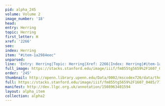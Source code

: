 ```yaml
---
pid: alpha_245
volume: Volume 2
image_number: '18'
head: 
entry: Herring
topic: Herring
first_letter: H
xref: '2266'
see: 
index: Herring
item: "#item-1a2984eec"
unparsed: 
line: 'Entry: Herring|Topic: Herring|Xref: 2266|Index: Herring|#item-1a2984eec'
full_image: https://stacks.stanford.edu/image/iiif/fm855tg5659%2F1607_0485/full/full/0/default.jpg
order: '245'
thumbnail: http://openn.library.upenn.edu/Data/0002/mscodex726/data/thumb/1607_0485_thumb.jpg
full: https://stacks.stanford.edu/image/iiif/fm855tg5659%2F1607_0485/779,2867,2939,214/full/0/default.jpg
manifest: http://dev.llgc.org.uk/annotation/1508963401594
layout: alpha_item
collection: alpha2
---
```

